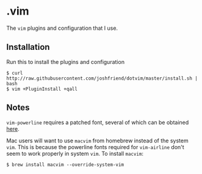 # .vim

The `vim` plugins and configuration that I use.

## Installation
Run this to install the plugins and configuration

    $ curl http://raw.githubusercontent.com/joshfriend/dotvim/master/install.sh | bash
    $ vim +PluginInstall +qall

## Notes
`vim-powerline` requires a patched font, several of which can be obtained
[here](https://github.com/Lokaltog/powerline-fonts).

Mac users will want to use `macvim` from homebrew instead of the system `vim`.
This is because the powerline fonts required for `vim-airline` don't seem to
work properly in system `vim`. To install `macvim`:

    $ brew install macvim --override-system-vim

